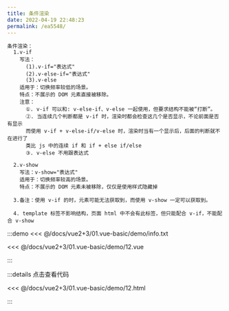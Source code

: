 ```yaml
---
title: 条件渲染
date: 2022-04-19 22:48:23
permalink: /ea5548/
---
```


```
条件渲染：
  1.v-if
    写法：
      (1).v-if="表达式"
      (2).v-else-if="表达式"
      (3).v-else
    适用于：切换频率较低的场景。
    特点：不展示的 DOM 元素直接被移除。
    注意：
      ①. v-if 可以和: v-else-if、v-else 一起使用，但要求结构不能被“打断”。
      ②. 当连续几个判断都是 v-if 时，渲染时都会检查这几个是否显示，不论前面是否有显示
      而使用 v-if + v-else-if/v-else 时，渲染时当有一个显示后，后面的判断就不在进行了
      类比 js 中的连续 if 和 if + else if/else
      ③. v-else 不用跟表达式

  2.v-show
    写法：v-show="表达式"
    适用于：切换频率较高的场景。
    特点：不展示的 DOM 元素未被移除，仅仅是使用样式隐藏掉

  3.备注：使用 v-if 的时，元素可能无法获取到，而使用 v-show 一定可以获取到。

  4. template 标签不影响结构，⻚⾯ html 中不会有此标签，但只能配合 v-if，不能配合 v-show
```

:::demo <<< @/docs/vue2+3/01.vue-basic/demo/info.txt

<<< @/docs/vue2+3/01.vue-basic/demo/12.vue

:::

:::details 点击查看代码

<<< @/docs/vue2+3/01.vue-basic/demo/12.html

:::
